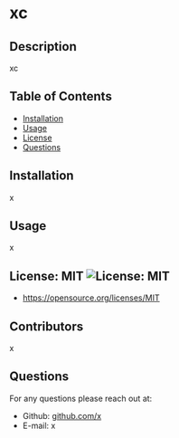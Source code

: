 # xc

## Description
xc

## Table of Contents
* [Installation](#installation)
* [Usage](#usage)
* [License](#license)
* [Questions](#question)

## Installation
x

## Usage 
x

## License: MIT ![License: MIT](https://img.shields.io/badge/License-MIT-yellow.svg)
* https://opensource.org/licenses/MIT



## Contributors
x

## Questions
For any questions please reach out at:
* Github: [github.com/x](https://github.com/x)
* E-mail: x

